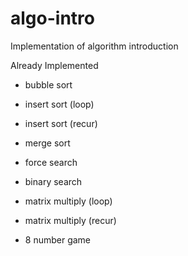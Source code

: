 # algo-intro
Implementation of algorithm introduction

Already Implemented
+ bubble sort
+ insert sort (loop)
+ insert sort (recur)
+ merge sort

+ force search
+ binary search
+ matrix multiply (loop)
+ matrix multiply (recur)

+ 8 number game
